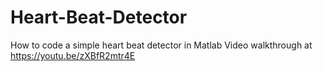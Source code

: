 # Heart-Beat-Detector
How to code a simple heart beat detector in Matlab
Video walkthrough at https://youtu.be/zXBfR2mtr4E
